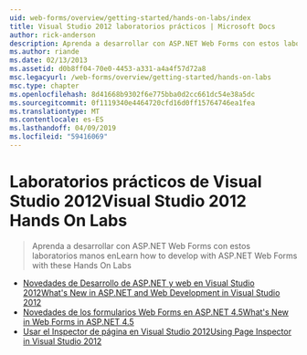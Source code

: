 ```yaml
---
uid: web-forms/overview/getting-started/hands-on-labs/index
title: Visual Studio 2012 laboratorios prácticos | Microsoft Docs
author: rick-anderson
description: Aprenda a desarrollar con ASP.NET Web Forms con estos laboratorios manos en
ms.author: riande
ms.date: 02/13/2013
ms.assetid: d0b8ff04-70e0-4453-a331-a4a4f57d72a8
msc.legacyurl: /web-forms/overview/getting-started/hands-on-labs
msc.type: chapter
ms.openlocfilehash: 8d41668b9302f6e775bba0d2cc661dc54e38a5dc
ms.sourcegitcommit: 0f1119340e4464720cfd16d0ff15764746ea1fea
ms.translationtype: MT
ms.contentlocale: es-ES
ms.lasthandoff: 04/09/2019
ms.locfileid: "59416069"
---
```

# <a name="visual-studio-2012-hands-on-labs"></a><span data-ttu-id="92b9e-103">Laboratorios prácticos de Visual Studio 2012</span><span class="sxs-lookup"><span data-stu-id="92b9e-103">Visual Studio 2012 Hands On Labs</span></span>

> <span data-ttu-id="92b9e-104">Aprenda a desarrollar con ASP.NET Web Forms con estos laboratorios manos en</span><span class="sxs-lookup"><span data-stu-id="92b9e-104">Learn how to develop with ASP.NET Web Forms with these Hands On Labs</span></span>


- [<span data-ttu-id="92b9e-105">Novedades de Desarrollo de ASP.NET y web en Visual Studio 2012</span><span class="sxs-lookup"><span data-stu-id="92b9e-105">What's New in ASP.NET and Web Development in Visual Studio 2012</span></span>](whats-new-in-aspnet-and-web-development-in-visual-studio-2012.md)
- [<span data-ttu-id="92b9e-106">Novedades de los formularios Web Forms en ASP.NET 4.5</span><span class="sxs-lookup"><span data-stu-id="92b9e-106">What's New in Web Forms in ASP.NET 4.5</span></span>](whats-new-in-web-forms-in-aspnet-45.md)
- [<span data-ttu-id="92b9e-107">Usar el Inspector de página en Visual Studio 2012</span><span class="sxs-lookup"><span data-stu-id="92b9e-107">Using Page Inspector in Visual Studio 2012</span></span>](using-page-inspector-in-visual-studio-2012.md)
